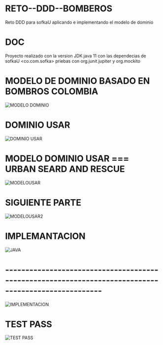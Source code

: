 # RETO--DDD--BOMBEROS
Reto DDD para sofkaU   aplicando e implementando el modelo de dominio

# DOC 
Proyecto realizado con la version JDK java 11  con las dependecias de sofkaU <co.com.sofka>   priebas  con org.junit.jupiter y org.mockito


# MODELO DE DOMINIO BASADO EN BOMBROS COLOMBIA
![MODELO DOMINIO](https://user-images.githubusercontent.com/74884635/169476962-3c84a1ff-4754-429f-b385-e2505415155b.png)

# DOMINIO USAR
![DOMINIO USAR](https://user-images.githubusercontent.com/74884635/169477077-ac291659-f8ad-41db-8eff-9cb373e62ad3.png)

# MODELO DOMINIO USAR === URBAN SEARD AND RESCUE 
![MODELOUSAR](https://user-images.githubusercontent.com/74884635/169477179-4b6ddf6d-4315-4f3b-ab7e-0cd51cfe9963.png)
# SIGUIENTE PARTE
![MODELOUSAR2](https://user-images.githubusercontent.com/74884635/169477183-f0e58556-58e8-4e8d-8d7e-8ffd6f237b8a.png)
#  IMPLEMANTACION

![JAVA](https://user-images.githubusercontent.com/74884635/169477936-37e07407-f274-4fc0-9d76-7c5fbd689514.png)

# ----------------------------------------------------------------------------------------------------
![IMPLEMENTACION](https://user-images.githubusercontent.com/74884635/169477978-46780538-f7fa-4c32-ae1d-de7b6d74e10e.png)

# TEST PASS
![TEST PASS](https://user-images.githubusercontent.com/74884635/169478052-23a04602-4649-414e-9ed5-20998af1cc7c.png)
